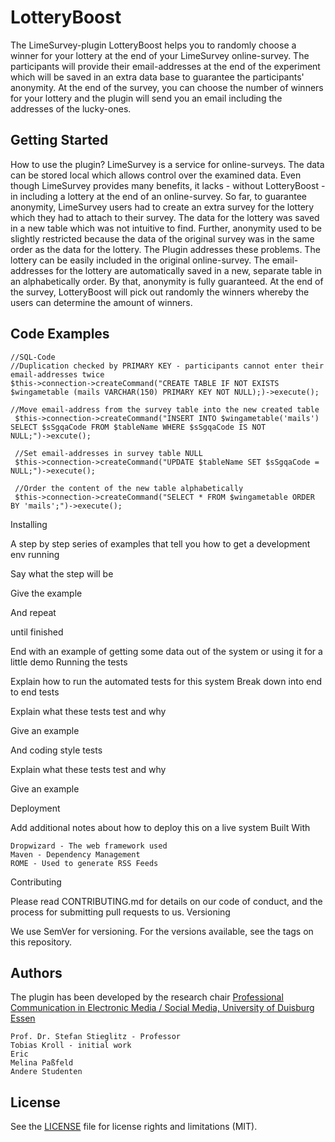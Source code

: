 # LotteryBoost

The LimeSurvey-plugin LotteryBoost helps you to randomly choose a winner for your lottery at the end of your LimeSurvey online-survey. The participants will provide their email-addresses at the end of the experiment which will be saved in an extra data base to guarantee the participants' anonymity. At the end of the survey, you can choose the number of winners for your lottery and the plugin will send you an email including the addresses of the lucky-ones. 

## Getting Started

How to use the plugin?
LimeSurvey is a service for online-surveys. The data can be stored local which allows control over the examined data. Even though LimeSurvey provides many benefits, it lacks - without LotteryBoost - in including a lottery at the end of an online-survey. So far, to guarantee anonymity, LimeSurvey users had to create an extra survey for the lottery which they had to attach to their survey. The data for the lottery was saved in a new table which was not intuitive to find. Further, anonymity used to be slightly restricted because the data of the original survey was in the same order as the data for the lottery. 
The Plugin addresses these problems. The lottery can be easily included in the original online-survey. The email-addresses for the lottery are automatically saved in a new, separate table in an alphabetically order. By that, anonymity is fully guaranteed. At the end of the survey, LotteryBoost will pick out randomly the winners whereby the users can determine the amount of winners. 

## Code Examples

    //SQL-Code
    //Duplication checked by PRIMARY KEY - participants cannot enter their email-addresses twice
    $this->connection->createCommand("CREATE TABLE IF NOT EXISTS $wingametable (mails VARCHAR(150) PRIMARY KEY NOT NULL);)->execute();
    
    //Move email-address from the survey table into the new created table
     $this->connection->createCommand("INSERT INTO $wingametable('mails') SELECT $sSgqaCode FROM $tableName WHERE $sSgqaCode IS NOT               NULL;")->excute();
     
     //Set email-addresses in survey table NULL
     $this->connection->createCommand("UPDATE $tableName SET $sSgqaCode = NULL;")->execute();
     
     //Order the content of the new table alphabetically
     $this->connection->createCommand("SELECT * FROM $wingametable ORDER BY 'mails';")->execute();



Installing

A step by step series of examples that tell you how to get a development env running

Say what the step will be

Give the example

And repeat

until finished

End with an example of getting some data out of the system or using it for a little demo
Running the tests

Explain how to run the automated tests for this system
Break down into end to end tests

Explain what these tests test and why

Give an example

And coding style tests

Explain what these tests test and why

Give an example

Deployment

Add additional notes about how to deploy this on a live system
Built With

    Dropwizard - The web framework used
    Maven - Dependency Management
    ROME - Used to generate RSS Feeds

Contributing

Please read CONTRIBUTING.md for details on our code of conduct, and the process for submitting pull requests to us.
Versioning

We use SemVer for versioning. For the versions available, see the tags on this repository.

## Authors

The plugin has been developed by the research chair [Professional Communication in Electronic Media / Social Media, University of Duisburg Essen](https://www.uni-due.de/proco/index_en.php)

    Prof. Dr. Stefan Stieglitz - Professor
    Tobias Kroll - initial work
    Eric 
    Melina Paßfeld
    Andere Studenten

## License

See the [LICENSE](LICENSE.md) file for license rights and limitations (MIT).
